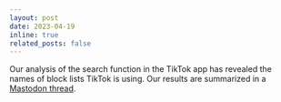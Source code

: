 ```yaml
---
layout: post
date: 2023-04-19
inline: true
related_posts: false
---
```


Our analysis of the search function in the TikTok app has revealed the names of block lists TikTok is using. Our results are summarized in a [Mastodon thread](https://chaos.social/@mrtn3000/110225624888667893).